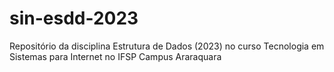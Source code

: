 # sin-esdd-2023
Repositório da disciplina Estrutura de Dados (2023) no curso Tecnologia em Sistemas para Internet no IFSP Campus Araraquara
